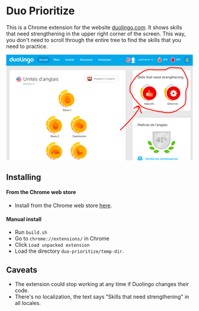 # Duo Prioritize

This is a Chrome extension for the website [duolingo.com](https://duolingo.com).
It shows skills that need strengthening in the upper right corner of the screen.
This way, you don't need to scroll through the entire tree to find the skills that you need to practice.

![screenshot with arrow](https://raw.githubusercontent.com/zfletch/duo-prioritize/master/images/screenshot_with_arrow.png)

## Installing

#### From the Chrome web store

* Install from the Chrome web store [here](https://chrome.google.com/webstore/detail/duo-prioritize/knbfmpennbhhjndehkilkpadonikbllc).

#### Manual install

* Run `build.sh`
* Go to `chrome://extensions/` in Chrome
* Click `Load unpacked extension`
* Load the directory `duo-prioritize/temp-dir`.

## Caveats

* The extension could stop working at any time if Duolingo changes their code.
* There's no localization, the text says "Skills that need strengthening" in all locales.
